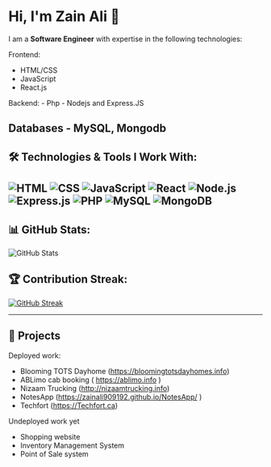 # Hi, I'm Zain Ali 👋

I am a **Software Engineer** with expertise in the following technologies:

Frontend: 
  - HTML/CSS
  - JavaScript
  - React.js

Backend:
    - Php
    - Nodejs and Express.JS

Databases
    - MySQL, Mongodb 
---

## 🛠 Technologies & Tools I Work With:
![HTML](https://img.shields.io/badge/HTML-E34F26?style=for-the-badge&logo=html5&logoColor=white)
![CSS](https://img.shields.io/badge/CSS-1572B6?style=for-the-badge&logo=css3&logoColor=white)
![JavaScript](https://img.shields.io/badge/JavaScript-F7DF1E?style=for-the-badge&logo=javascript&logoColor=black)
![React](https://img.shields.io/badge/React-61DAFB?style=for-the-badge&logo=react&logoColor=black)
![Node.js](https://img.shields.io/badge/Node.js-339933?style=for-the-badge&logo=nodedotjs&logoColor=white)
![Express.js](https://img.shields.io/badge/Express.js-000000?style=for-the-badge&logo=express&logoColor=white)
![PHP](https://img.shields.io/badge/PHP-777BB4?style=for-the-badge&logo=php&logoColor=white)
![MySQL](https://img.shields.io/badge/MySQL-4479A1?style=for-the-badge&logo=mysql&logoColor=white)
![MongoDB](https://img.shields.io/badge/MongoDB-47A248?style=for-the-badge&logo=mongodb&logoColor=white)
---

## 📊 GitHub Stats:
![GitHub Stats](https://github-readme-stats.vercel.app/api?username=ZainAli909192&show_icons=true&theme=radical)

## 🏆 Contribution Streak:
[![GitHub Streak](https://github-readme-streak-stats.herokuapp.com/?user=ZainAli909192&theme=radical)](https://git.io/streak-stats)

---

## 🌟 Projects
Deployed work:
- Blooming TOTS Dayhome (https://bloomingtotsdayhomes.info)
- ABLimo cab booking (  https://ablimo.info )
- Nizaam Trucking (http://nizaamtrucking.info)
- NotesApp (https://zainali909192.github.io/NotesApp/ )
- Techfort (https://Techfort.ca)

Undeployed work yet

- Shopping website
- Inventory Management System 
- Point of Sale system

<!--
**ZainAli909192/ZainAli909192** is a ✨ _special_ ✨ repository because its `README.md` (this file) appears on your GitHub profile.

Here are some ideas to get you started:

- 🔭 I’m currently working on ...
- 🌱 I’m currently learning ...
- 👯 I’m looking to collaborate on ...
- 🤔 I’m looking for help with ...
- 💬 Ask me about ...
- 📫 How to reach me: ...
- 😄 Pronouns: ...
- ⚡ Fun fact: ...
-->
